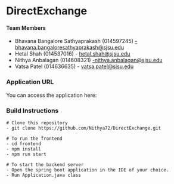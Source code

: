 # DirectExchange

#### Team Members
- Bhavana Bangalore Sathyaprakash (014597245) -bhavana.bangaloresathyaprakash@sjsu.edu 
- Hetal Shah (014537016) - hetal.shah@sjsu.edu
- Nithya Anbalagan (014608321) -nithya.anbalagan@sjsu.edu
- Vatsa Patel (014636635) - vatsa.patel@sjsu.edu

### Application URL
You can access the application here:

### Build Instructions

```
# Clone this repository
- git clone https://github.com/Nithya72/DirectExchange.git

```

```
# To run the frontend
- cd frontend
- npm install
- npm run start

```

```
# To start the backend server
- Open the spring boot application in the IDE of your choice.
- Run Application.java class

```

